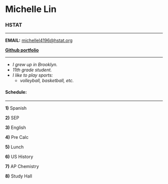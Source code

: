 # Michelle Lin

### HSTAT
---

**EMAIL:** michellel4196@hstat.org

**[Github portfolio](https://github.com/michellel4196)**

---
* _I grew up in Brooklyn._
* _11th grade student._
* _I like to play sports:_
  * _volleyball, basketball, etc._


#### **Schedule**:
---
**1)** Spanish 

**2)** SEP 

**3)** English

**4)** Pre Calc

**5)** Lunch

**6)** US History

**7)** AP Chemistry

**8)** Study Hall